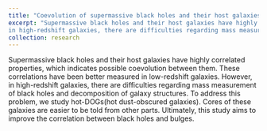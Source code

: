 ```yaml
---
title: "Coevolution of supermassive black holes and their host galaxies"
excerpt: "Supermassive black holes and their host galaxies have highly correlated properties, which indicates possible coevolution between them. These correlations have been better measured in low-redshift galaxies. However, 
in high-redshift galaxies, there are difficulties regarding mass measurement of black holes and decomposition of galaxy structures. To address this problem, we study hot-DOGs(hot dust-obscured galaxies). Cores of these galaxies are easier to be told from other parts. Ultimately, this study aims to improve the correlation between black holes and bulges.<br/><img src='/images/research-1.jpg'>"
collection: research
--- 
```

Supermassive black holes and their host galaxies have highly correlated properties, which indicates possible coevolution between them. These correlations have been better measured in low-redshift galaxies. However, 
in high-redshift galaxies, there are difficulties regarding mass measurement of black holes and decomposition of galaxy structures. To address this problem, we study hot-DOGs(hot dust-obscured galaxies). Cores of these galaxies are easier to be told from other parts. Ultimately, this study aims to improve the correlation between black holes and bulges.
